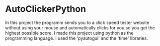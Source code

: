 # AutoClickerPython
In this project the programm sends you to a click speed tester website without using your mouse and automatically clicks for you so you get the highest possible score. I made this project using python as the programming language. I used the 'pyautogui' and the 'time' libraries.  
